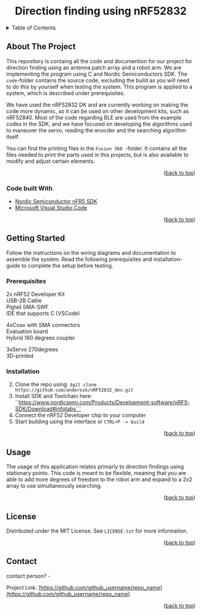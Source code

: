 
<h1 align="center">Direction finding using nRF52832</h1>



<!-- TABLE OF CONTENTS -->
<details>
  <summary>Table of Contents</summary>
  <ol>
    <li>
      <a href="#about-the-project">About The Project</a>
      <ul>
        <li><a href="#built-with">Built With</a></li>
      </ul>
    </li>
    <li>
      <a href="#getting-started">Getting Started</a>
      <ul>
        <li><a href="#prerequisites">Prerequisites</a></li>
        <li><a href="#installation">Installation</a></li>
      </ul>
    </li>
    <li><a href="#usage">Usage</a></li>
    <li><a href="#license">License</a></li>
    <li><a href="#contact">Contact</a></li>

  </ol>
</details>



<!-- ABOUT THE PROJECT -->
## About The Project

This repository is containg all the code and documention for our project for direction finding using an antenna patch array and a robot arm. We are implementing the program using C and Nordic Semiconductors SDK. The ```code```-folder contains the source code, excluding the build as you will need to do this by yourself when testing the system. This program is applied to a system, which is described under prerequisites.

We have used the nRF52832 DK and are currently working on making the code more dynamic, so it can be used on other development kits, such as nRF52840. Most of the code regarding BLE are used from the example codes in the SDK, and we have focused on developing the algorithms used to maneuver the servo, reading the enocder and the searching algorithm itself.

You can find the printing files in the  ```Fusion 360 ```-folder. It contains all the files needed to print the parts used in this projects, but is also available to modify and adjust certain elements.

<p align="right">(<a href="#top">back to top</a>)</p>



### Code built With

* [Nordic Semiconductor nFR5 SDK](https://www.nordicsemi.com/Products/Development-software/nRF5-SDK)
* [Microsoft Visual Studio Code](https://code.visualstudio.com/)


<p align="right">(<a href="#top">back to top</a>)</p>



<!-- GETTING STARTED -->
## Getting Started

Follow the instructions on the wiring diagrams and documentation to assemble the system. Read the following prerequisites and installation-guide to complete the setup before testing.

### Prerequisites

2x nRF52 Developer Kit <br>
USB-2B Cable <br>
Pigtail SMA-SWF <br>
IDE that supports C (VSCode) <br>

4xCoax with SMA connectors <br>
Evaluation board <br>
Hybrid 180 degrees coupler <br>

3xServo 270degrees <br>
3D-printed <br>



### Installation

2. Clone the repo using:
   ```$git clone https://github.com/anderszk/nRF52832_dev.git```
3. Install SDK and Toolchain here:
   ``https://www.nordicsemi.com/Products/Development-software/nRF5-SDK/Download#infotabs```
4. Connect the nRF52 Developer chip to your computer
5. Start building using the interface or ```CTRL+P -> build```
  

<p align="right">(<a href="#top">back to top</a>)</p>



<!-- USAGE EXAMPLES -->
## Usage

The usage of this application relates primarly to direction findings using stationary points. This code is meant to be flexible, meaning that you are able to add more degrees of freedom to the robot arm and expand to a 2x2 array to use simultaneously searching. 

<p align="right">(<a href="#top">back to top</a>)</p>



<!-- LICENSE -->
## License

Distributed under the MIT License. See `LICENSE.txt` for more information.

<p align="right">(<a href="#top">back to top</a>)</p>



<!-- CONTACT -->
## Contact

contact person? - 

Project Link: [https://github.com/github_username/repo_name](https://github.com/github_username/repo_name)

<p align="right">(<a href="#top">back to top</a>)</p>

